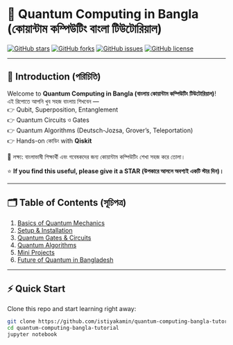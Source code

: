 # 🌌 Quantum Computing in Bangla (কোয়ান্টাম কম্পিউটিং বাংলা টিউটোরিয়াল)

[![GitHub stars](https://img.shields.io/github/stars/istiyakamin/quantum-computing-bangla-tutorial?style=social)](https://github.com/istiyakamin/quantum-computing-bangla-tutorial/stargazers)
[![GitHub forks](https://img.shields.io/github/forks/istiyakamin/quantum-computing-bangla-tutorial?style=social)](https://github.com/istiyakamin/quantum-computing-bangla-tutorial/network/members)
[![GitHub issues](https://img.shields.io/github/issues/istiyakamin/quantum-computing-bangla-tutorial)](https://github.com/istiyakamin/quantum-computing-bangla-tutorial/issues)
[![GitHub license](https://img.shields.io/github/license/istiyakamin/quantum-computing-bangla-tutorial)](LICENSE)

---

## 📖 Introduction (পরিচিতি)

Welcome to **Quantum Computing in Bangla (বাংলায় কোয়ান্টাম কম্পিউটিং টিউটোরিয়াল)**!  
এই রিপোতে আপনি খুব সহজ বাংলায় শিখবেন —  
👉 Qubit, Superposition, Entanglement  
👉 Quantum Circuits ও Gates  
👉 Quantum Algorithms (Deutsch-Jozsa, Grover’s, Teleportation)  
👉 Hands-on কোডিং with **Qiskit**  

🚀 লক্ষ্য: বাংলাভাষী শিক্ষার্থী এবং গবেষকদের জন্য কোয়ান্টাম কম্পিউটিং শেখা সহজ করে তোলা।  

⭐ **If you find this useful, please give it a STAR (উপকারে আসলে অবশ্যই একটি স্টার দিন)।**  

---

## 🗂 Table of Contents (সূচিপত্র)

1. [Basics of Quantum Mechanics](tutorials/01_basics.md)  
2. [Setup & Installation](tutorials/02_setup.md)  
3. [Quantum Gates & Circuits](tutorials/03_gates.md)  
4. [Quantum Algorithms](tutorials/04_algorithms.md)  
5. [Mini Projects](tutorials/05_projects.md)  
6. [Future of Quantum in Bangladesh](tutorials/06_future.md)  

---

## ⚡ Quick Start

Clone this repo and start learning right away:  

```bash
git clone https://github.com/istiyakamin/quantum-computing-bangla-tutorial.git
cd quantum-computing-bangla-tutorial
jupyter notebook
